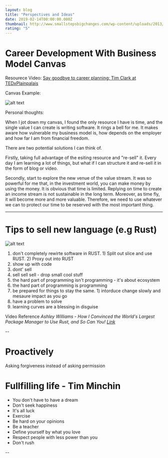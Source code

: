 ```yaml
---
layout: blog
title: "Perspectives and Ideas"
date: 2019-02-14T00:00:00.000Z
thumbnail: http://www.smallstepsbigchanges.com/wp-content/uploads/2013/10/perspective-hacks.png
rating: "5"
---
```


# Career Development With Business Model Canvas

Resourece
Video: [Say goodbye to career planning: Tim Clark at TEDxPlainpalais](https://www.youtube.com/watch?v=JJsuWB3LQ_o)

Canvas Example:

![alt text](https://www.oreilly.com/library/view/business-model-you/9781118156315/images/ch003-f001.jpg "Logo Title Text 1")

Personal thoughts:

When I jot down my canvas, I found the only resource I have is time, and the single value I can create is writing software. It rings a bell for me. It makes aware how vulnerable my business model is, how depends on the employer and how far I am from financial freedom.

There are two potential solutions I can think of.

Firstly, taking full advantage of the esiting resource and "re-sell" it. Every day I am learning a lot of things, but what if I can structure it and re-sell it in the form of blog or video.

Secondly, start to explore the new venue of the value stream. It was so powerful for me that, in the investment world,  you can make money by using the money. It is obvious that time is limited. Replying on time to create an income stream is not sustainable in the long term. Moreover, as time fly, it will become more and more valuable. Therefore, we need to use whatever we can to protect our time to be reserved with the most important thing.

---

# Tips to sell new language (e.g Rust)

![alt text](https://doc.rust-lang.org/nomicon/img/safeandunsafe.svg "Rust")

1. don't completely rewirte software in RUST. 1) Split out slice and use RUST. 2) Proxy out into RUST
2. show up with code
3. dont' sell
4. sell sell sell - drop small cool stuff
5. the hard part of programming isn't programming - it's about ecosystem
6. the hard part of programming is programming
7. be prepared for things to stay the same. 1) intorduce change slowly and mesaure impact as you go
8. have a problem to solve
9. learning curves are a blessing in disguise

Video Reference
_Ashley Williams - How I Convinced the World's Largest Package Manager to Use Rust, and So Can You! [Link](https://www.youtube.com/watch?v=GCsxYAxw3JQ)_

--

# Proactively

Asking forgiveness instead of asking permission

# Fullfilling life - Tim Minchin

- You don't have to have a dream
- Don't seek happiness
- It's all luck
- Exercise
- Be hard on your opinions
- Be a teacher
- Define yourself by what you love
- Respect people with less power than you
- Don't rush

--
